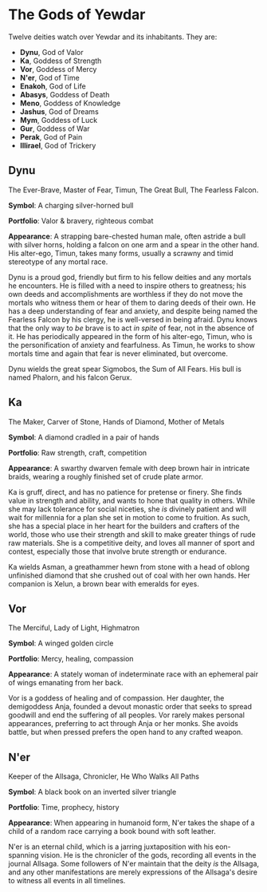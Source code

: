 # The Gods of Yewdar

Twelve deities watch over Yewdar and its inhabitants. They are:

- **Dynu**, God of Valor
- **Ka**, Goddess of Strength
- **Vor**, Goddess of Mercy
- **N'er**, God of Time
- **Enakoh**, God of Life
- **Abasys**, Goddess of Death
- **Meno**, Goddess of Knowledge
- **Jashus**, God of Dreams
- **Mym**, Goddess of Luck
- **Gur**, Goddess of War
- **Perak**, God of Pain
- **Illirael**, God of Trickery

## Dynu
The Ever-Brave, Master of Fear, Timun, The Great Bull, The Fearless Falcon.

**Symbol**: A charging silver-horned bull

**Portfolio**: Valor & bravery, righteous combat

**Appearance**: A strapping bare-chested human male, often astride a bull with silver horns, holding a falcon on one arm and a spear in the other hand. His alter-ego, Timun, takes many forms, usually a scrawny and timid stereotype of any mortal race.

Dynu is a proud god, friendly but firm to his fellow deities and any mortals he encounters. He is filled with a need to inspire others to greatness; his own deeds and accomplishments are worthless if they do not move the mortals who witness them or hear of them to daring deeds of their own. He has a deep understanding of fear and anxiety, and despite being named the Fearless Falcon by his clergy, he is well-versed in being afraid. Dynu knows that the only way to *be* brave is to act *in spite* of fear, not in the absence of it. He has periodically appeared in the form of his alter-ego, Timun, who is the personification of anxiety and fearfulness. As Timun, he works to show mortals time and again that fear is never eliminated, but overcome.

Dynu wields the great spear Sigmobos, the Sum of All Fears. His bull is named Phalorn, and his falcon Gerux.

## Ka
The Maker, Carver of Stone, Hands of Diamond, Mother of Metals

**Symbol**: A diamond cradled in a pair of hands

**Portfolio**: Raw strength, craft, competition

**Appearance**: A swarthy dwarven female with deep brown hair in intricate braids, wearing a roughly finished set of crude plate armor.

Ka is gruff, direct, and has no patience for pretense or finery. She finds value in strength and ability, and wants to hone that quality in others. While she may lack tolerance for social niceties, she *is* divinely patient and will wait for millennia for a plan she set in motion to come to fruition. As such, she has a special place in her heart for the builders and crafters of the world, those who use their strength and skill to make greater things of rude raw materials. She is a competitive deity, and loves all manner of sport and contest, especially those that involve brute strength or endurance.

Ka wields Asman, a greathammer hewn from stone with a head of oblong unfinished diamond that she crushed out of coal with her own hands. Her companion is Xelun, a brown bear with emeralds for eyes.

## Vor
The Merciful, Lady of Light, Highmatron

**Symbol**: A winged golden circle

**Portfolio**: Mercy, healing, compassion

**Appearance**: A stately woman of indeterminate race with an ephemeral pair of wings emanating from her back.

Vor is a goddess of healing and of compassion. Her daughter, the demigoddess Anja, founded a devout monastic order that seeks to spread goodwill and end the suffering of all peoples. Vor rarely makes personal appearances, preferring to act through Anja or her monks. She avoids battle, but when pressed prefers the open hand to any crafted weapon.

## N'er
Keeper of the Allsaga, Chronicler, He Who Walks All Paths

**Symbol**: A black book on an inverted silver triangle

**Portfolio**: Time, prophecy, history

**Appearance**: When appearing in humanoid form, N'er takes the shape of a child of a random race carrying a book bound with soft leather.

N'er is an eternal child, which is a jarring juxtaposition with his eon-spanning vision. He is the chronicler of the gods, recording all events in the journal Allsaga. Some followers of N'er maintain that the deity *is* the Allsaga, and any other manifestations are merely expressions of the Allsaga's desire to witness all events in all timelines.
